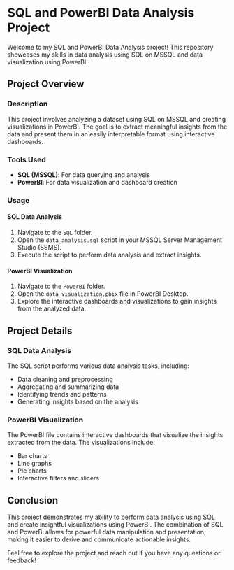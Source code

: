 # SQL and PowerBI Data Analysis Project

Welcome to my SQL and PowerBI Data Analysis project! This repository showcases my skills in data analysis using SQL on MSSQL and data visualization using PowerBI.

## Project Overview

### Description
This project involves analyzing a dataset using SQL on MSSQL and creating visualizations in PowerBI. The goal is to extract meaningful insights from the data and present them in an easily interpretable format using interactive dashboards.

### Tools Used
- **SQL (MSSQL)**: For data querying and analysis
- **PowerBI**: For data visualization and dashboard creation

### Usage

#### SQL Data Analysis
1. Navigate to the `SQL` folder.
2. Open the `data_analysis.sql` script in your MSSQL Server Management Studio (SSMS).
3. Execute the script to perform data analysis and extract insights.

#### PowerBI Visualization
1. Navigate to the `PowerBI` folder.
2. Open the `data_visualization.pbix` file in PowerBI Desktop.
3. Explore the interactive dashboards and visualizations to gain insights from the analyzed data.

## Project Details

### SQL Data Analysis
The SQL script performs various data analysis tasks, including:
- Data cleaning and preprocessing
- Aggregating and summarizing data
- Identifying trends and patterns
- Generating insights based on the analysis

### PowerBI Visualization
The PowerBI file contains interactive dashboards that visualize the insights extracted from the data. The visualizations include:
- Bar charts
- Line graphs
- Pie charts
- Interactive filters and slicers

## Conclusion
This project demonstrates my ability to perform data analysis using SQL and create insightful visualizations using PowerBI. The combination of SQL and PowerBI allows for powerful data manipulation and presentation, making it easier to derive and communicate actionable insights.

Feel free to explore the project and reach out if you have any questions or feedback!
